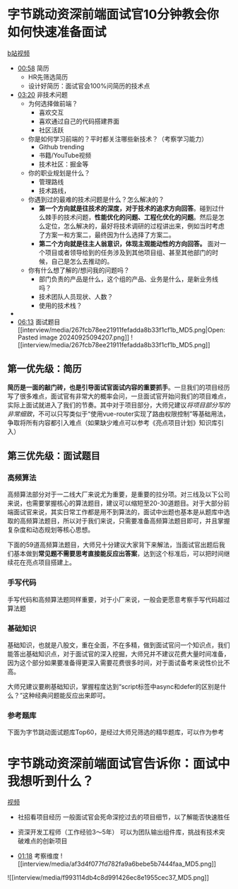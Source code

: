 # 字节跳动资深前端面试官10分钟教会你如何快速准备面试

[b站视频](https://www.bilibili.com/video/BV1gusmezEct/?spm_id_from=333.788.top_right_bar_window_history.content.click&vd_source=22af953ea4c09540ad1966711a2d53f0)


- [00:58](https://www.bilibili.com/video/BV1gusmezEct/?t=58.616424#t=58.62) 简历
	- HR先筛选简历
	- 设计好简历：面试官会100%问简历的技术点
- [03:20](https://www.bilibili.com/video/BV1gusmezEct/?t=200.745419#t=03:20.75) 非技术问题
	- 为何选择做前端？
		- 喜欢交互
		- 喜欢通过自己的代码搭建界面
		- 社区活跃
	- 你是如何学习前端的？平时都关注哪些新技术？（考察学习能力）
		- Github trending
		- 书籍/YouTube视频
		- 技术社区：掘金等
	- 你的职业规划是什么？
		- 管理路线
		- 技术路线，
	- 你遇到过的最难的技术问题是什么？怎么解决的？
		- **第一个方向就是往技术的深度，对于技术的追求方向回答**。碰到过什么棘手的技术问题，**性能优化的问题、工程化优化的问题**。然后是怎么定位，怎么解决的，最好将技术调研的过程讲出来，例如当时考虑了方案一和方案二，最终因为什么选择了方案二。
		- **第二个方向就是往主人翁意识，体现主观能动性的方向回答。** 面对一个项目或者领导给到的任务涉及到其他项目组、甚至其他部门的时候，自己是怎么去推动的。
	- 你有什么想了解的/想问我的问题吗？
		- 部门负责的产品是什么，这个组的产品、业务是什么，是新业务线吗？
		- 技术团队人员现状、人数？
		- 使用的技术栈？
- 
- [06:13](https://www.bilibili.com/video/BV1gusmezEct/?t=373.22906#t=06:13.23) 面试题目
[[interview/media/267fcb78ee21911fefadda8b33f1cf1b_MD5.png|Open: Pasted image 20240925094207.png]]
![[interview/media/267fcb78ee21911fefadda8b33f1cf1b_MD5.png]]


## 第一优先级：简历
**简历是一面的敲门砖，也是引导面试官面试内容的重要抓手**。一旦我们的项目经历写了很多难点，面试官有非常大的概率会问，一旦面试官开始问我们的项目难点，实际上面试就进入了我们的节奏。其中对于项目部分，大师兄建议*将项目部分写的非常细致*，不可以只写类似于“使用vue-router实现了路由权限控制”等基础用法，争取将所有内容都引入难点（如果缺少难点可以参考《亮点项目计划》知识库引入）


## 第三优先级：面试题目

### 高频算法
高频算法部分对于一二线大厂来说尤为重要，是重要的拉分项。对三线及以下公司来说，也需要掌握核心的算法题目，建议可以缩短至20-30道题目。对于大部分前端面试官来说，其实日常工作都是用不到算法的，面试中出题也基本是从题库中选取的高频算法题目，所以对于我们来说，只需要准备高频算法题目即可，并且掌握复杂度和动态规划等核心思想。

下面的59道高频算法题目，大师兄十分建议大家背下来解法，当面试官出题后我们基本做到**常见题不需要思考直接能反应出答案**，达到这个标准后，可以把时间继续花在亮点项目搭建上。

### 手写代码
手写代码和高频算法题同样重要，对于小厂来说，一般会更愿意考察手写代码超过算法题


### 基础知识

基础知识，也就是八股文，重在全面，不在多精，做到面试官问一个知识点，我们能答出基础知识点，对于面试官的深入挖掘，大师兄并不建议花费大量时间准备，因为这个部分如果要准备得更深入需要花费很多时间，对于面试备考来说性价比不高。

大师兄建议要刷基础知识，掌握程度达到“script标签中async和defer的区别是什么？”这种经典问题能反应出来即可。

### 参考题库
下面为字节跳动面试题库Top60，是经过大师兄筛选的精华题库，可以作为参考

# 字节跳动资深前端面试官告诉你：面试中我想听到什么？
[视频](https://www.bilibili.com/video/BV1nntDezE38/?spm_id_from=333.999.0.0&vd_source=22af953ea4c09540ad1966711a2d53f0)

- 社招看项目经历 
一般面试官会死命深挖过去的项目细节，以了解能否快速胜任
- 资深开发工程师（工作经验3～5年） 
可以为团队输出组件库，挑战有技术突破难点的创新项目

- [01:18](https://www.bilibili.com/video/BV1nntDezE38/?t=78.066306#t=01:18.07) 考察维度
![[interview/media/af3d4f077fd782fa9a6bebe5b7444faa_MD5.png]]

![[interview/media/f993114db4c8d991426ec8e1955cec37_MD5.png]]

